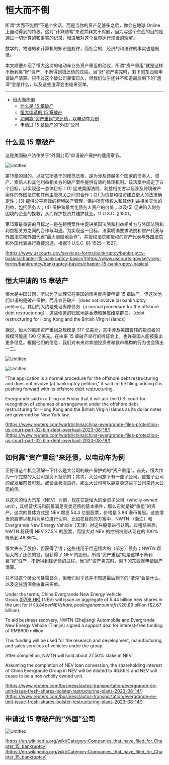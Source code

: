 # 恒大而不倒

所谓“大而不能倒”不是个笑话，而是当你的资产足够多之后，你会在地球 Online 上自动得到的特权。这对“计算随笔”来说并非文不对题，因为写这个东西的目的是通过一切计算的和事实的记录，增进我对这个世界运行规律的理解。

数学的、物理的和计算机的知识是规律，而社会的、经济的和法律的事实也是规律。

本文顺便介绍了恒大这次的电动车业务资产重组的动议，所谓“资产重组”就是这样不断剥离“好”资产，不断得到钱还债的过程。当“好”资产卖完时，剩下的东西就申请破产清算。只不过这个破公司暴雷日久，但我们似乎还并不知道最后剩下的“渣滓”会是什么，以及这些渣滓会由谁来买单。

---
- [恒大而不倒](#恒大而不倒)
  - [什么是 15 章破产](#什么是-15-章破产)
  - [恒大申请的 15 章破产](#恒大申请的-15-章破产)
  - [如何靠“资产重组”来还债，以电动车为例](#如何靠资产重组来还债以电动车为例)
  - [申请过 15 章破产的“外国”公司](#申请过-15-章破产的外国公司)


## 什么是 15 章破产

这是美国破产法律关于“外国公司”申请破产保护的适用章节。

![Untitled](%E6%81%92%E5%A4%A7%E8%80%8C%E4%B8%8D%E5%80%92%20b6a79be6f6874a7ba4b0f0566787ab1c/Untitled.png)

第15章的目的，以及它所基于的模范法案，是为涉及跨越多个国家的债务人、资产、索赔人和其他利益相关方的破产案件提供有效的处理机制。该法案中规定了五个目标，以实现这一总体目标：(1) 促进美国法院、利益相关方以及涉及跨境破产案件的外国法院和其他主管机关之间的合作；(2) 为贸易和投资建立更大的法律确定性；(3) 提供公平高效的跨境破产管理，保护所有债权人和其他利益相关实体的利益，包括债务人；(4) 保护和最大化债务人资产的价值；以及(5) 促进陷入财务困境的企业的挽救，从而保护投资并维护就业。11 U.S.C. § 1501。

第15章最重要的目标之一是在跨境案件中促进美国法院和利益相关方与外国法院和利益相关方之间的合作与沟通。为实现这一目标，法案明确要求法院和财产代表与外国法院和外国代表“最大限度地合作”，并授权法院和授权的财产代表与外国法院和外国代表进行直接沟通，根据11 U.S.C. §§ 1525 - 1527。

[https://www.uscourts.gov/services-forms/bankruptcy/bankruptcy-basics/chapter-15-bankruptcy-basics](https://www.uscourts.gov/services-forms/bankruptcy/bankruptcy-basics/chapter-15-bankruptcy-basics)

## 恒大申请的 15 章破产

恒大是中国公司，所以为了处理它在美国的债务就需要申请 15 章破产。但这次他们申请的是破产保护，而非宣告破产（does not involve (a) bankruptcy petition）。其目的大约是处理离岸债务（a normal procedure for the offshore debt restructuring），这些债务的归属地是香港和英属维京群岛。（debt restructuring for Hong Kong and the British Virgin Islands）

据说，恒大的离岸资产重组总规模是 317 亿美元，其中涉及美国管辖的投资者的规模可能是 190 亿美元。在未来 15 章破产举行的听证会上，也许美国人能披露出更多信息。根据他们的信息，我们对未来对其他投资者和救市机构的行为也会猜出一二。

![Untitled](%E6%81%92%E5%A4%A7%E8%80%8C%E4%B8%8D%E5%80%92%20b6a79be6f6874a7ba4b0f0566787ab1c/Untitled%201.png)

![Untitled](%E6%81%92%E5%A4%A7%E8%80%8C%E4%B8%8D%E5%80%92%20b6a79be6f6874a7ba4b0f0566787ab1c/Untitled%202.png)

"The application is a normal procedure for the offshore debt restructuring and does not involve (a) bankruptcy petition," it said in the filing, adding it is pushing forward with its offshore debt restructuring.

Evergrande said in a filing on Friday that it will ask the U.S. court for recognition of schemes of arrangement under the offshore debt restructuring for Hong Kong and the British Virgin Islands as its dollar notes are governed by New York law.

[https://www.reuters.com/world/china/china-evergrande-files-protection-us-court-part-32-bln-debt-overhaul-2023-08-18/](https://www.reuters.com/world/china/china-evergrande-files-protection-us-court-part-32-bln-debt-overhaul-2023-08-18/)

## 如何靠“资产重组”来还债，以电动车为例

正好借这个机会理解一下什么是大公司的破产保护式的“资产重组”。首先，恒大作为一个完整的大公司是资不抵债的；其次，大公司旗下有一些子公司，这些子公司的或发展前景可观、或营业状况良好。那么大公司可以靠变卖这些子公司来还大公司的债。

以这次的恒大汽车（NEV）为例，现在它是恒大的全资子公司（wholly owned unit），其经营状况和前景满足变卖还债的基本条件，那么它就是被“重组”的资产。这次的具体方式是 NEV 增发 54.4 亿股股票，价格是 3.84 港币每股。这些增发的股票以机构为单位进行认购，比如在目前的方案中，NWTN （浙江）和 Evergrande New Energy Vehicle（天津）对这些股票进行认购。过程结束后，NWTN 将获得 NEV 27.5% 的股票，而恒大对 NEV 的控制权则从现在的 100% 降低到 46.86%。

恒大失去了股份，但获得了钱；这些钱用于偿还恒大的（部分）债务；NWTN 帮恒大掏了还债的钱，但获得了 NEV 的股份。所谓“资产重组”就是这样不断剥离“好”资产，不断得到钱还债的过程。当“好”资产卖完时，剩下的东西就申请破产清算。

只不过这个破公司暴雷日久，但我们似乎还并不知道最后剩下的“渣滓”会是什么，以及这些渣滓会由谁来买单。

Under the terms, China Evergrande New Energy Vehicle Group [(0708.HK)](https://www.reuters.com/markets/companies/0708.HK) (NEV) will issue an aggregate of 5.44 billion new shares in the unit for HK$3.84 per NEV share, pooling an amount of HK$20.89 billion ($2.67 billion).

To aid business recovery, NWTN (Zhejiang) Automobile and Evergrande New Energy Vehicle (Tianjin) signed a support deal for interest-free funding of RMB600 million.

This funding will be used for the research and development, manufacturing, and sales services of vehicles under the group.

After completion, NWTN will hold about 27.50% stake in NEV.

Assuming the completion of NEV loan conversion, the shareholding interest of China Evergrande Group in NEV will be diluted to 46.86% and NEV will cease to be a non-wholly owned unit.

[https://www.reuters.com/business/autos-transportation/evergrande-ev-unit-issue-fresh-shares-bolster-restructuring-plans-2023-08-14/](https://www.reuters.com/business/autos-transportation/evergrande-ev-unit-issue-fresh-shares-bolster-restructuring-plans-2023-08-14/)

## 申请过 15 章破产的“外国”公司

![Untitled](%E6%81%92%E5%A4%A7%E8%80%8C%E4%B8%8D%E5%80%92%20b6a79be6f6874a7ba4b0f0566787ab1c/Untitled%203.png)

[https://en.wikipedia.org/wiki/Category:Companies_that_have_filed_for_Chapter_15_bankruptcy](https://en.wikipedia.org/wiki/Category:Companies_that_have_filed_for_Chapter_15_bankruptcy)